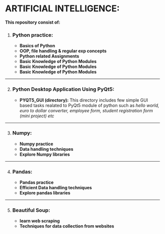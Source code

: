 # ARTIFICIAL INTELLIGENCE:
**This repository consist of:**
1. ### Python practice:
    * **Basics of Python**
    * **OOP, file handling & regular exp concepts**
    * **Python related Assignments**
    * **Basic Knowledge of Python Modules**
    * **Basic Knowledge of Python Modules**
    * **Basic Knowledge of Python Modules**
---
2. ### Python Desktop Application Using PyQt5:
    * **PYQT5_GUI (directory):**
    This directory includes few simple GUI based tasks realated to PyQt5 module of python such as *hello world, euro to dollar converter, employee form, student registration form (mini project) etc*  
--- 
3. ### Numpy: 
  
    * **Numpy practice**
    * **Data handling techniques**
    * **Explore Numpy libraries**
---
4. ### Pandas: 
  
    * **Pandas practice**
    * **Efficient Data handling techniques**
    * **Explore pandas libraries**
---
5. ### Beautiful Soup: 
  
    * **learn web scraping**
    * **Techniques for data collection from websites**
    